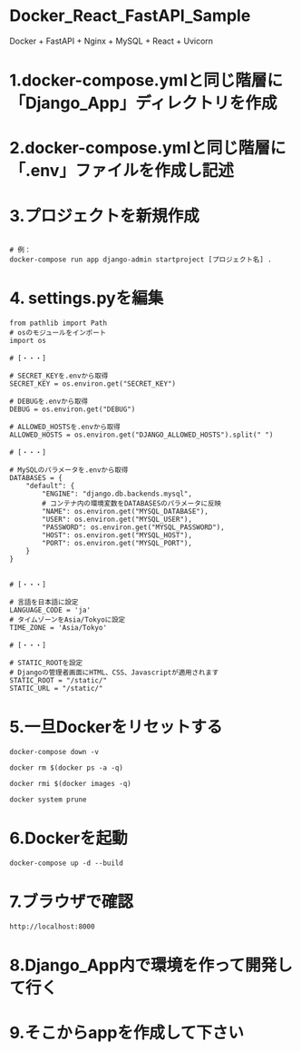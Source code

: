 # Docker_React_FastAPI_Sample
Docker + FastAPI + Nginx + MySQL + React + Uvicorn


# 1.docker-compose.ymlと同じ階層に「Django_App」ディレクトリを作成
# 2.docker-compose.ymlと同じ階層に「.env」ファイルを作成し記述

# 3.プロジェクトを新規作成
```

# 例：
docker-compose run app django-admin startproject [プロジェクト名] .
```



# 4. settings.pyを編集
```
from pathlib import Path
# osのモジュールをインポート
import os

# [・・・]

# SECRET_KEYを.envから取得
SECRET_KEY = os.environ.get("SECRET_KEY")

# DEBUGを.envから取得
DEBUG = os.environ.get("DEBUG")

# ALLOWED_HOSTSを.envから取得
ALLOWED_HOSTS = os.environ.get("DJANGO_ALLOWED_HOSTS").split(" ")

# [・・・]

# MySQLのパラメータを.envから取得
DATABASES = {
    "default": {
        "ENGINE": "django.db.backends.mysql",
        # コンテナ内の環境変数をDATABASESのパラメータに反映
        "NAME": os.environ.get("MYSQL_DATABASE"),
        "USER": os.environ.get("MYSQL_USER"),
        "PASSWORD": os.environ.get("MYSQL_PASSWORD"),
        "HOST": os.environ.get("MYSQL_HOST"),
        "PORT": os.environ.get("MYSQL_PORT"),
    }
}


# [・・・]

# 言語を日本語に設定
LANGUAGE_CODE = 'ja'
# タイムゾーンをAsia/Tokyoに設定
TIME_ZONE = 'Asia/Tokyo'

# [・・・]

# STATIC_ROOTを設定
# Djangoの管理者画面にHTML、CSS、Javascriptが適用されます
STATIC_ROOT = "/static/"
STATIC_URL = "/static/"
```


# 5.一旦Dockerをリセットする
```
docker-compose down -v

docker rm $(docker ps -a -q)

docker rmi $(docker images -q)

docker system prune
```

# 6.Dockerを起動
```
docker-compose up -d --build
```

# 7.ブラウザで確認
```
http://localhost:8000
```

# 8.Django_App内で環境を作って開発して行く
# 9.そこからappを作成して下さい